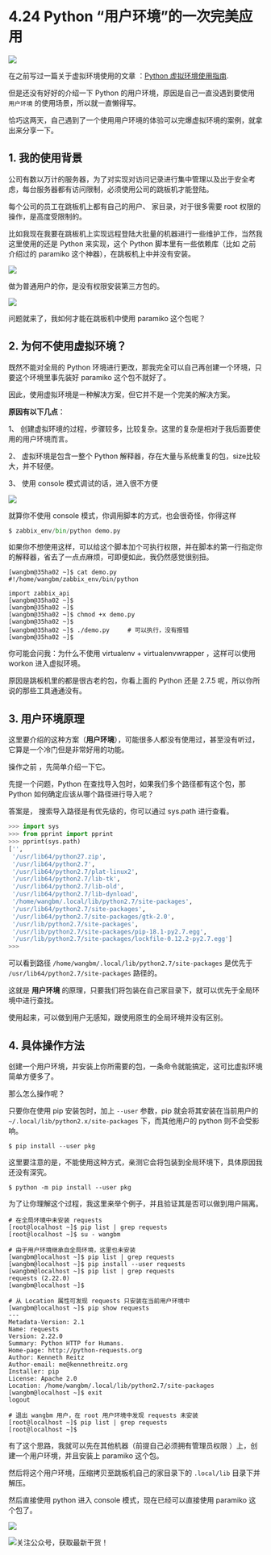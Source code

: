 # 4.24 Python “用户环境”的一次完美应用

![](http://image.iswbm.com/20200602135014.png)

在之前写过一篇关于虚拟环境使用的文章 ：[Python 虚拟环境使用指南](http://mp.weixin.qq.com/s?__biz=MzIzMzMzOTI3Nw==&mid=2247485049&idx=1&sn=c16383d6cc91a7ed8254e344d994f101&chksm=e886669bdff1ef8d82aae3a231ef0651f82d5e97cf1e64aceda00e686119900518c202dc9b1b&scene=21#wechat_redirect).

但是还没有好好的介绍一下 Python 的用户环境，原因是自己一直没遇到要使用 `用户环境` 的使用场景，所以就一直懒得写。

恰巧这两天，自己遇到了一个使用用户环境的体验可以完爆虚拟环境的案例，就拿出来分享一下。

## 1. 我的使用背景

公司有数以万计的服务器，为了对实现对访问记录进行集中管理以及出于安全考虑，每台服务器都有访问限制，必须使用公司的跳板机才能登陆。

每个公司的员工在跳板机上都有自己的用户、 家目录，对于很多需要 root 权限的操作，是高度受限制的。

比如我现在我要在跳板机上实现远程登陆大批量的机器进行一些维护工作，当然我这里使用的还是 Python 来实现，这个 Python 脚本里有一些依赖库（比如 之前介绍过的 paramiko 这个神器），在跳板机上中并没有安装。

![](http://image.iswbm.com/20200427180207.png)

做为普通用户的你，是没有权限安装第三方包的。

![](http://image.iswbm.com/20200427180042.png)

问题就来了，我如何才能在跳板机中使用 paramiko 这个包呢？

## 2. 为何不使用虚拟环境？

既然不能对全局的 Python 环境进行更改，那我完全可以自己再创建一个环境，只要这个环境里事先装好 paramiko 这个包不就好了。

因此，使用虚拟环境是一种解决方案，但它并不是一个完美的解决方案。

**原因有以下几点**：

1、 创建虚拟环境的过程，步骤较多，比较复杂。这里的复杂是相对于我后面要使用的用户环境而言。

2、 虚拟环境是包含一整个 Python 解释器，存在大量与系统重复的包，size比较大，并不轻便。

3、 使用 console 模式调试的话，进入很不方便

![](http://image.iswbm.com/20200427182334.png)

就算你不使用 console 模式，你调用脚本的方式，也会很奇怪，你得这样

```python
$ zabbix_env/bin/python demo.py
```

如果你不想使用这样，可以给这个脚本加个可执行权限，并在脚本的第一行指定你的解释器，省去了一点点麻烦，可即便如此，我仍然感觉很别扭。

```shell
[wangbm@35ha02 ~]$ cat demo.py 
#!/home/wangbm/zabbix_env/bin/python

import zabbix_api
[wangbm@35ha02 ~]$ 
[wangbm@35ha02 ~]$ 
[wangbm@35ha02 ~]$ chmod +x demo.py
[wangbm@35ha02 ~]$ 
[wangbm@35ha02 ~]$ ./demo.py     # 可以执行，没有报错
[wangbm@35ha02 ~]$ 
```



你可能会问我：为什么不使用 virtualenv + virtualenvwrapper ，这样可以使用 workon 进入虚拟环境。

原因是跳板机里的都是很古老的包，你看上面的 Python 还是 2.7.5 呢，所以你所说的那些工具通通没有。



## 3. 用户环境原理

这里要介绍的这种方案（**用户环境**），可能很多人都没有使用过，甚至没有听过，它算是一个冷门但是非常好用的功能。

操作之前 ，先简单介绍一下它。

先提一个问题，Python 在查找导入包时，如果我们多个路径都有这个包，那 Python 如何确定应该从哪个路径进行导入呢？

答案是， 搜索导入路径是有优先级的，你可以通过 sys.path 进行查看。

```python
>>> import sys
>>> from pprint import pprint
>>> pprint(sys.path)
['',
 '/usr/lib64/python27.zip',
 '/usr/lib64/python2.7',
 '/usr/lib64/python2.7/plat-linux2',
 '/usr/lib64/python2.7/lib-tk',
 '/usr/lib64/python2.7/lib-old',
 '/usr/lib64/python2.7/lib-dynload',
 '/home/wangbm/.local/lib/python2.7/site-packages',
 '/usr/lib64/python2.7/site-packages',
 '/usr/lib64/python2.7/site-packages/gtk-2.0',
 '/usr/lib/python2.7/site-packages',
 '/usr/lib/python2.7/site-packages/pip-18.1-py2.7.egg',
 '/usr/lib/python2.7/site-packages/lockfile-0.12.2-py2.7.egg']
>>>
```

可以看到路径 `/home/wangbm/.local/lib/python2.7/site-packages` 是优先于 `/usr/lib64/python2.7/site-packages`  路径的。

这就是 **用户环境** 的原理，只要我们将包装在自己家目录下，就可以优先于全局环境中进行查找。

使用起来，可以做到用户无感知，跟使用原生的全局环境并没有区别。

## 4. 具体操作方法

创建一个用户环境，并安装上你所需要的包，一条命令就能搞定，这可比虚拟环境简单方便多了。

那么怎么操作呢？

只要你在使用 pip 安装包时，加上 `--user` 参数，pip 就会将其安装在当前用户的 `~/.local/lib/python2.x/site-packages` 下，而其他用户的 python 则不会受影响。

```shell
$ pip install --user pkg
```

这里要注意的是，不能使用这种方式，亲测它会将包装到全局环境下，具体原因我还没有深究。

```shell
$ python -m pip install --user pkg
```

为了让你理解这个过程，我这里来举个例子，并且验证其是否可以做到用户隔离。

```shell
# 在全局环境中未安装 requests
[root@localhost ~]$ pip list | grep requests
[root@localhost ~]$ su - wangbm

# 由于用户环境继承自全局环境，这里也未安装
[wangbm@localhost ~]$ pip list | grep requests
[wangbm@localhost ~]$ pip install --user requests
[wangbm@localhost ~]$ pip list | grep requests
requests (2.22.0)
[wangbm@localhost ~]$

# 从 Location 属性可发现 requests 只安装在当前用户环境中
[wangbm@localhost ~]$ pip show requests
---
Metadata-Version: 2.1
Name: requests
Version: 2.22.0
Summary: Python HTTP for Humans.
Home-page: http://python-requests.org
Author: Kenneth Reitz
Author-email: me@kennethreitz.org
Installer: pip
License: Apache 2.0
Location: /home/wangbm/.local/lib/python2.7/site-packages
[wangbm@localhost ~]$ exit
logout

# 退出 wangbm 用户，在 root 用户环境中发现 requests 未安装
[root@localhost ~]$ pip list | grep requests
[root@localhost ~]$
```

有了这个思路，我就可以先在其他机器（前提自己必须拥有管理员权限 ）上，创建一个用户环境，并且安装上 paramiko 这个包。

然后将这个用户环境，压缩拷贝至跳板机自己的家目录下的 `.local/lib` 目录下并解压。

然后直接使用 python 进入 console 模式，现在已经可以直接使用 paramiko 这个包了。

![](http://image.iswbm.com/20200427185854.png)



![关注公众号，获取最新干货！](http://image.python-online.cn/image-20200320125724880.png)